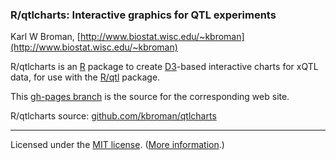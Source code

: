 ### R/qtlcharts: Interactive graphics for QTL experiments

Karl W Broman,
[http://www.biostat.wisc.edu/~kbroman](http://www.biostat.wisc.edu/~kbroman)

R/qtlcharts is an [R](http://www.r-project.org) package to create
[D3](http://d3js.org)-based interactive charts for xQTL data, for use
with the [R/qtl](http://www.rqtl.org) package.

This
[gh-pages branch](https://github.com/kbroman/qtlcharts/tree/gh-pages)
is the source for the corresponding web site.

R/qtlcharts source: [github.com/kbroman/qtlcharts](http://github.com/kbroman/qtlcharts)


---

Licensed under the [MIT license](LICENSE). ([More information](http://en.wikipedia.org/wiki/MIT_License).)
